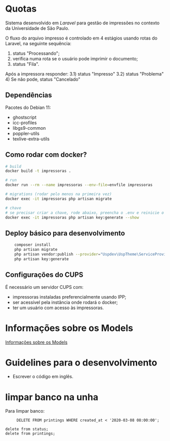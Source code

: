 # Quotas

Sistema desenvolvido em *Laravel* para gestão de impressões no contexto da Universidade de São Paulo.

O fluxo do arquivo impresso é controlado em 4 estágios usando rotas do Laravel, na seguinte sequência:

1) status "Processando";
2) verifica numa rota se o usuário pode imprimir o documento;
3) status "Fila".

Após a impressora responder:
 3.1) status "Impresso"
 3.2) status "Problema"
4) Se não pode, status "Cancelado"

## Dependências
Pacotes do Debian 11:
  - ghostscript
  - icc-profiles
  - libgs9-common
  - poppler-utils
  - texlive-extra-utils

## Como rodar com docker?
```sh
# build
docker build -t impressoras .

# run
docker run --rm --name impressoras --env-file=envfile impressoras

# migrations (rodar pelo menos na primeira vez)
docker exec -it impressoras php artisan migrate

# chave
# se precisar criar a chave, rode abaixo, preencha o .env e reinicie o container
docker exec -it impressoras php artisan key:generate --show
```

## Deploy básico para desenvolvimento
```sh
    composer install
    php artisan migrate
    php artisan vendor:publish --provider="Uspdev\UspTheme\ServiceProvider" --tag=assets --force
    php artisan key:generate
```

## Configurações do CUPS

É necessário um servidor CUPS com:
  - impressoras instaladas preferencialmente usando IPP;
  - ser acessível pela instância onde rodará o docker;
  - ter um usuário com acesso às impressoras.

# Informações sobre os Models
[Informações sobre os Models](models.md)

# Guidelines para o desenvolvimento

- Escrever o código em inglês.

# limpar banco na unha

Para limpar banco:
```
     DELETE FROM printings WHERE created_at < '2020-03-08 08:00:00';
```

    delete from status;
    delete from printings;
